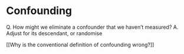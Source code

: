 # Confounding
Q. How might we eliminate a confounder that we haven’t measured? 
A. Adjust for its descendant, or randomise

[[Why is the conventional definition of confounding wrong?]]

<!-- {BearID:1A71CF37-F76A-4B97-898B-BA42BB37C3AB-2458-00000CDB57D94687} -->
